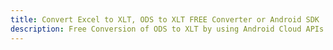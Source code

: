 ---title: Convert Excel to XLT, ODS to XLT FREE Converter or Android SDKdescription: Free Conversion of ODS to XLT by using Android Cloud APIs & SDKs. Also Create, Edit & Render Microsoft Excel, CSV and SpreadsheetML worksheets or spreadsheet in the Cloud.---